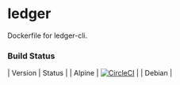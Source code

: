 # ledger
Dockerfile for ledger-cli.

### Build Status

| Version | Status |
| Alpine | [![CircleCI](https://circleci.com/gh/gahancorpcfo/ledger/tree/alpine.svg?style=svg)](https://circleci.com/gh/gahancorpcfo/ledger/tree/alpine) | 
| Debian |  

